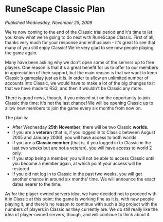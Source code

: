# RuneScape Classic Plan
*Published Wednesday, November 25, 2009*

We're now coming to the end of the Classic trial period and it's time to let you know what we're going to do next with RuneScape Classic. First of all, thanks very much for your response and enthusiasm – it's great to see that many of you still enjoy Classic! We're very glad to see new people playing the game again.

Many have been asking why we don't open some of the servers up to free players. One reason is that it's a great benefit for us to offer to our members in appreciation of their support, but the main reason is that we want to keep Classic's gameplay just as it is. In order to allow an unlimited number of accounts into Classic, we would have to make a lot of the big changes to it that we have made to RS2, and then it wouldn't be Classic any more.

There is good news, though, if you missed out on the opportunity to join Classic this time: it's not the last chance! We will be opening Classic up to allow new members to join the game every six months from now on.

The plan is:

*   After Wednesday **25th November**, there will be two Classic **worlds**.
*   If you are a **veteran** (that is, if you logged in to Classic between August 2005 and January 2006), you will have access to both worlds.
*   If you are a **Classic member** (that is, if you logged in to Classic in the last two weeks but are not a veteran), you will have access to world 2 only.
*   If you stop being a member, you will not be able to access Classic until you become a member again, at which point your access will be restored.
*   If you did not log in to Classic in the past two weeks, you will get another chance in around six months' time. We will announce the exact dates nearer to the time.

As for the player-owned servers idea, we have decided not to proceed with it in Classic at this point: the game is working fine as it is, with new people playing it, and there's no reason to continue with such a big project with the numbers of players in Classic as they currently are. We do still really like the idea of player-owned servers, though, and will continue to think about it.
